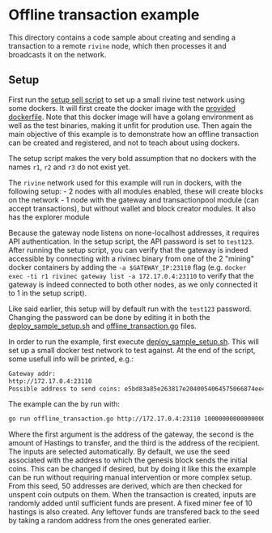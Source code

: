 # Offline transaction example

This directory contains a code sample about creating and sending a transaction to a remote `rivine` node, which then processes it and broadcasts it on the network.

## Setup

First run the [setup sell script](deploy_sample_setup.sh) to set up a small rivine test network using some dockers. It will first create the docker image
with the [provided dockerfile](Dockerfile_testnet). Note that this docker image will have a golang environment as well as the test binaries, making it unfit for prodution use. Then again the main objective of this example is to demonstrate how an offline transaction can be created and registered, and not to teach about using dockers.

The setup script makes the very bold assumption that no dockers with the names `r1`, `r2` and `r3` do not exist yet.

The `rivine` network used for this example will run in dockers, with the following setup:
    - 2 nodes with all modules enabled, these will create blocks on the network
    - 1 node with the gateway and transactionpool module (can accept transactions), but without wallet and block creator modules. It also has the explorer module

Because the gateway node listens on none-localhost addresses, it requires API authentication. In the setup script, the API password is set to `test123`.
After running the setup script, you can verify that the gateway is indeed accessible by connecting with a rivinec binary from one of the 2 "mining" docker containers by adding the `-a $GATEWAY_IP:23110` flag (e.g. `docker exec -ti r1 rivinec gateway list -a 172.17.0.4:23110` to verify that the gateway is indeed connected to both other nodes, as we only connected it to 1 in the setup script). 

Like said earlier, this setup will by default run with the `test123` password. Changing the password can be done by editing it in both the [deploy_sample_setup.sh]() and [offline_transaction.go]() files. 

In order to run the example, first execute [deploy_sample_setup.sh](). This will set up a small docker test network to test against. At the end of the script, some usefull info will be printed, e.g.: 

```bash
Gateway addr:
http://172.17.0.4:23110
Possible address to send coins: e5bd83a85e263817e2040054064575066874ee45a7697facca7a2721d4792af374ea35f549a1
```

The example can the by run with:
```bash
go run offline_transaction.go http://172.17.0.4:23110 100000000000000000000000000 e5bd83a85e263817e2040054064575066874ee45a7697facca7a2721d4792af374ea35f549a1
```

Where the first argument is the address of the gateway, the second is the amount of Hastings to transfer, and the third is the address of the recipient. The inputs are selected automatically. By default, we use the seed associated with the address to which the genesis block sends the initial coins. This can be changed if desired, but by doing it like this the example can be run without requiring manual intervention or more complex setup. From this seed, 50 addresses are derived, which are then checked for unspent coin outputs on them. When the transaction is created, inputs are randomly added until sufficient funds are present. A fixed miner fee of 10 hastings is also created. Any leftover funds are transfered back to the seed by taking a random address from the ones generated earlier.